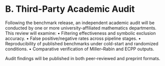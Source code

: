 # B. Third-Party Academic Audit

Following the benchmark release, an independent academic audit will be conducted by one or more university-affiliated mathematics departments. This review will examine:
• Filtering effectiveness and symbolic exclusion accuracy.
• False positive/negative rates across pipeline stages.
• Reproducibility of published benchmarks under cold-start and randomized conditions.
• Comparative verification of Miller–Rabin and ECPP outputs.

Audit findings will be published in both peer-reviewed and preprint formats.

